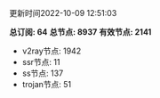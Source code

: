 更新时间2022-10-09 12:51:03

**总订阅: 64**
**总节点: 8937**
**有效节点: 2141**
- v2ray节点: 1942
- ssr节点: 11
- ss节点: 137
- trojan节点: 51

